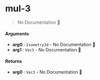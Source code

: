 # mul\-3

> No Documentation 🚧

#### Arguments

- **arg0** : `Isometry3d` \- No Documentation 🚧
- **arg1** : `Vec3` \- No Documentation 🚧

#### Returns

- **arg0** : `Vec3` \- No Documentation 🚧